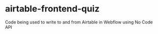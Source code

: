 # airtable-frontend-quiz
Code being used to write to and from Airtable in Webflow using No Code API
